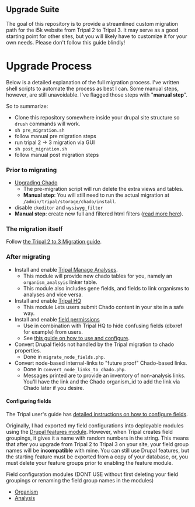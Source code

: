 ## Upgrade Suite

The goal of this repository is to provide a streamlined custom migration path for the i5k website from Tripal 2 to Tripal 3.  It may serve as a good starting point for other sites, but you will likely have to customize it for your own needs.  Please don't follow this guide blindly!

# Upgrade Process

Below is a detailed explanation of the full migration process.  I've written shell scripts to automate the process as best I can.  Some manual steps, however, are still unavoidable.   I've flagged those steps with "**manual step**".

So to summarize:

* Clone this repository somewhere inside your drupal site structure so `drush` commands will work.
* `sh pre_migration.sh`
* follow manual pre migration steps
* run tripal 2 -> 3 migration via GUI
* `sh post_migration.sh`
* follow manual post migration steps

### Prior to migrating

* [Upgrading Chado](Upgrading_chado_1.2_to_1.3.md)
  - The pre-migration script will run delete the extra views and tables.  
  -  **Manual step**: You will still need to run the actual migration at `/admin/tripal/storage/chado/install`.
* disable `ckeditor` and `wysiwyg_filter`
* **Manual step**: create new full and filtered html filters ([read more here](https://github.com/NAL-i5K/general_issues/issues/28)).

### The migration itself

Follow [the Tripal 2 to 3 Migration guide](https://tripal.readthedocs.io/en/latest/user_guide/install_tripal/upgrade_from_tripal2.html).

### After migrating

* Install and enable [Tripal Manage Analyses](https://github.com/statonlab/tripal_manage_analyses).
  - This module will provide new chado tables for you, namely an `organism_analsyis` linker table.
  - This module also includes gene fields, and fields to link organisms to analyses and vice versa.
* Install and enable [Tripal HQ](https://github.com/statonlab/tripal_hq)
  - This module Lets users submit Chado content in your site in a safe way.
* Install and enable [field permissions](https://www.drupal.org/project/field_permissions)
  - Use in combination with Tripal HQ to hide confusing fields (dbxref for example) from users.
  - See [this guide on how to use and configure](https://tripal.readthedocs.io/en/latest/user_guide/content_types/field_permissions.html?).
* Convert Drupal fields not handled by the Tripal migration to chado properties.
  - Done in `migrate_node_fields.php`.
* Convert node-based internal-links to "future proof" Chado-based links.
  - Done in `convert_node_links_to_chado.php`.
  - Messages printed are to provide an inventory of non-analysis links.  You'll have the link and the Chado organism_id to add the link via Chado later if you desire.

#### Configuring fields

The Tripal user's guide has [detailed instructions on how to configure fields](https://tripal.readthedocs.io/en/latest/user_guide/content_types/configuring_page_display.html#rearranging-fields).


Originally, I had exported my field configurations into deployable modules using the [Drupal features module](https://www.drupal.org/project/features).  However, when Tripal creates field groupings, it gives it a name with random numbers in the string.  This means that after you upgrade from Tripal 2 to Tripal 3 on your site, your field group names will be **incompatible** with mine.  You can still use Drupal features, but the starting feature must be exported from a copy of your database, or, you must delete your feature groups prior to enabling the feature module.


Field configuration modules (DONT USE without first deleting your field groupings or renaming the field group names in the modules)

* [Organism](https://github.com/NAL-i5K/tripal3_organism_layout)
* [Analysis](https://github.com/NAL-i5K/i5k_analysis)
